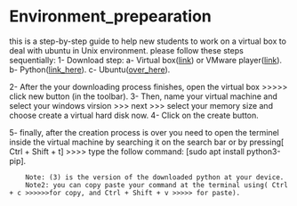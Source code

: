 # Environment_prepearation
this is a step-by-step guide to help new students to work on a virtual box to deal with ubuntu in Unix environment.
please follow these steps sequentially:
1- Download step:
      a- Virtual box([link](https://www.virtualbox.org/)) 	or	VMware player([link](https://www.vmware.com/products/workstation-player.html)).
      b- Python([link_here](https://www.python.org/downloads/)).
      c- Ubuntu([over_here](https://ubuntu.com/download/desktop)).

2- After the your downloading process finishes, open the virtual box >>>>> click new button (in the toolbar).
3- Then, name your virtual machine and select your windows virsion >>> next >>> select your memory size and choose create a virtual hard disk now.
4- Click on the create button.

5- finally, after the creation process is over you need to open the terminel inside the virtual machine by searching it on the search bar or by pressing[ Ctrl + Shift + t] >>>> type the follow command: [sudo apt install python3-pip].
   
   		Note: (3) is the version of the downloaded python at your device.
		Note2: you can copy paste your command at the terminal using( Ctrl + c >>>>>>for copy, and Ctrl + Shift + v >>>>> for paste).
